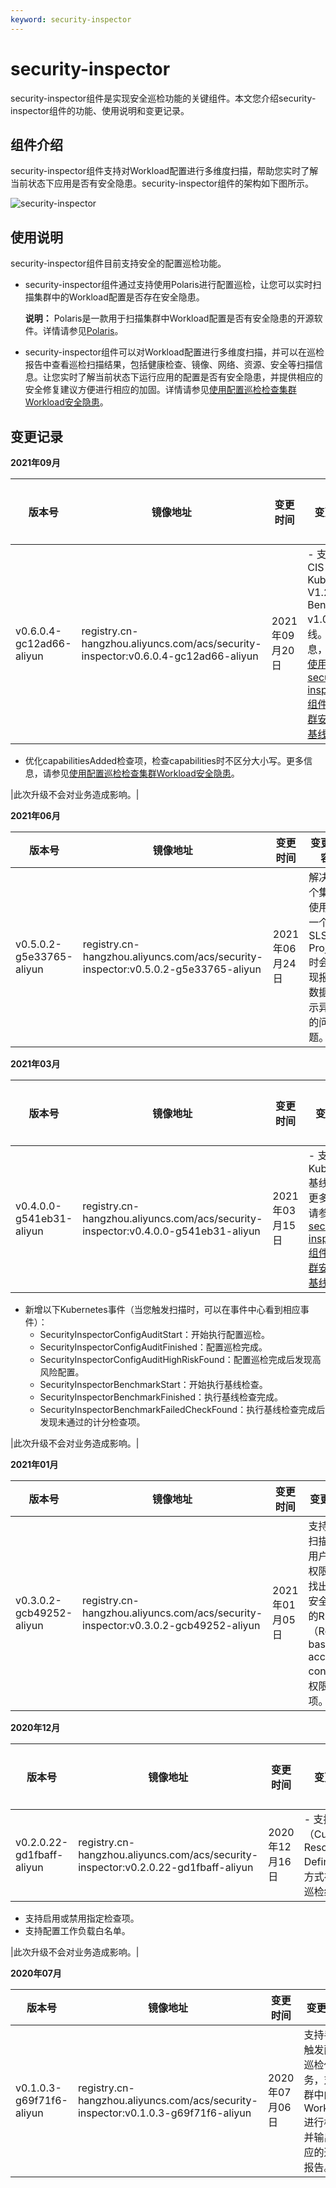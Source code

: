 ```yaml
---
keyword: security-inspector
---
```


# security-inspector

security-inspector组件是实现安全巡检功能的关键组件。本文您介绍security-inspector组件的功能、使用说明和变更记录。

## 组件介绍

security-inspector组件支持对Workload配置进行多维度扫描，帮助您实时了解当前状态下应用是否有安全隐患。security-inspector组件的架构如下图所示。

![security-inspector](https://help-static-aliyun-doc.aliyuncs.com/assets/img/zh-CN/2814805061/p129654.png)

## 使用说明

security-inspector组件目前支持安全的配置巡检功能。

-   security-inspector组件通过支持使用Polaris进行配置巡检，让您可以实时扫描集群中的Workload配置是否存在安全隐患。

    **说明：** Polaris是一款用于扫描集群中Workload配置是否有安全隐患的开源软件。详情请参见[Polaris](https://github.com/FairwindsOps/polaris)。

-   security-inspector组件可以对Workload配置进行多维度扫描，并可以在巡检报告中查看巡检扫描结果，包括健康检查、镜像、网络、资源、安全等扫描信息。让您实时了解当前状态下运行应用的配置是否有安全隐患，并提供相应的安全修复建议方便进行相应的加固。详情请参见[使用配置巡检检查集群Workload安全隐患](/cn.zh-CN/Kubernetes集群用户指南/安全/容器应用安全/使用配置巡检检查集群Workload安全隐患.md)。

## 变更记录

**2021年09月**

|版本号|镜像地址|变更时间|变更内容|变更影响|
|---|----|----|----|----|
|v0.6.0.4-gc12ad66-aliyun|registry.cn-hangzhou.aliyuncs.com/acs/security-inspector:v0.6.0.4-gc12ad66-aliyun|2021年09月20日|-   支持扫描CIS Kubernetes V1.20 Benchmark v1.0.0基线。更多信息，请参见[使用security-inspector组件实现集群安全CIS基线检查](/cn.zh-CN/Kubernetes集群用户指南/安全/基础设施安全/使用security-inspector组件实现集群安全CIS基线检查.md)。
-   优化capabilitiesAdded检查项，检查capabilities时不区分大小写。更多信息，请参见[使用配置巡检检查集群Workload安全隐患](/cn.zh-CN/Kubernetes集群用户指南/安全/容器应用安全/使用配置巡检检查集群Workload安全隐患.md)。

|此次升级不会对业务造成影响。|

**2021年06月**

|版本号|镜像地址|变更时间|变更内容|变更影响|
|---|----|----|----|----|
|v0.5.0.2-g5e33765-aliyun|registry.cn-hangzhou.aliyuncs.com/acs/security-inspector:v0.5.0.2-g5e33765-aliyun|2021年06月24日|解决多个集群使用同一个SLS Project时会出现报表数据显示异常的问题。|此次升级不会对业务造成影响。|

**2021年03月**

|版本号|镜像地址|变更时间|变更内容|变更影响|
|---|----|----|----|----|
|v0.4.0.0-g541eb31-aliyun|registry.cn-hangzhou.aliyuncs.com/acs/security-inspector:v0.4.0.0-g541eb31-aliyun|2021年03月15日|-   支持CIS Kubernetes基线检查。更多信息，请参见[使用security-inspector组件实现集群安全CIS基线检查](/cn.zh-CN/Kubernetes集群用户指南/安全/基础设施安全/使用security-inspector组件实现集群安全CIS基线检查.md)。
-   新增以下Kubernetes事件（当您触发扫描时，可以在事件中心看到相应事件）：
    -   SecurityInspectorConfigAuditStart：开始执行配置巡检。
    -   SecurityInspectorConfigAuditFinished：配置巡检完成。
    -   SecurityInspectorConfigAuditHighRiskFound：配置巡检完成后发现高风险配置。
    -   SecurityInspectorBenchmarkStart：开始执行基线检查。
    -   SecurityInspectorBenchmarkFinished：执行基线检查完成。
    -   SecurityInspectorBenchmarkFailedCheckFound：执行基线检查完成后发现未通过的计分检查项。

|此次升级不会对业务造成影响。|

**2021年01月**

|版本号|镜像地址|变更时间|变更内容|变更影响|
|---|----|----|----|----|
|v0.3.0.2-gcb49252-aliyun|registry.cn-hangzhou.aliyuncs.com/acs/security-inspector:v0.3.0.2-gcb49252-aliyun|2021年01月05日|支持通过扫描匿名用户访问权限配置找出存在安全隐患的RBAC（Role-based access control）权限配置项。|此次升级不会对业务造成影响。|

**2020年12月**

|版本号|镜像地址|变更时间|变更内容|变更影响|
|---|----|----|----|----|
|v0.2.0.22-gd1fbaff-aliyun|registry.cn-hangzhou.aliyuncs.com/acs/security-inspector:v0.2.0.22-gd1fbaff-aliyun|2020年12月16日|-   支持以CRD（Custom Resource Definitions）方式存储最新巡检结果。
-   支持启用或禁用指定检查项。
-   支持配置工作负载白名单。

|此次升级不会对业务造成影响。|

**2020年07月**

|版本号|镜像地址|变更时间|变更内容|变更影响|
|---|----|----|----|----|
|v0.1.0.3-g69f71f6-aliyun|registry.cn-hangzhou.aliyuncs.com/acs/security-inspector:v0.1.0.3-g69f71f6-aliyun|2020年07月06日|支持手动触发配置巡检任务，对集群中的Workload进行检查并输出相应的巡检报告。|此次升级不会对业务造成影响。|

